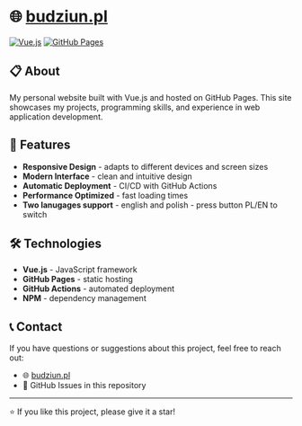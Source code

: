 # 🌐 [budziun.pl](https://budziun.pl)

[![Vue.js](https://img.shields.io/badge/Vue.js-4FC08D?style=flat&logo=vue.js&logoColor=white)](https://vuejs.org/)
[![GitHub Pages](https://img.shields.io/badge/GitHub%20Pages-222222?style=flat&logo=github&logoColor=white)](https://pages.github.com/)

## 📋 About

My personal website built with Vue.js and hosted on GitHub Pages. This site showcases my projects, programming skills, and experience in web application development.

## 🚀 Features

- **Responsive Design** - adapts to different devices and screen sizes
- **Modern Interface** - clean and intuitive design
- **Automatic Deployment** - CI/CD with GitHub Actions
- **Performance Optimized** - fast loading times
- **Two lanugages support** - english and polish - press button PL/EN to switch 

## 🛠️ Technologies

- **Vue.js** - JavaScript framework
- **GitHub Pages** - static hosting
- **GitHub Actions** - automated deployment
- **NPM** - dependency management


## 📞 Contact

If you have questions or suggestions about this project, feel free to reach out:
- 🌐 [budziun.pl](https://budziun.pl)
- 📧 GitHub Issues in this repository

---

⭐ If you like this project, please give it a star!
